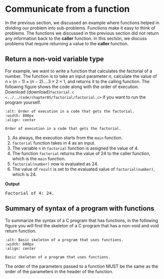 # Communicate from a function

In the previous section, we discussed an example where functions helped in dividing our problem into sub-problems. Functions make it easy to think of problems. The functions we discussed in the previous section did not return any information back to the **caller** function. In this section, we discuss problems that require returning a value to the **caller** function.

## Return a non-void variable type

For example, we want to write a function that calculates the factorial of a number. The function is to take an input parameter $n$, calculate the value of $n \times (n -1) \times (n-2) .... 3 \times 2 \times 1$, and returns it to the calling function. The following figure shows the code along with the order of execution. Download {download}`factorial.c <../../code/chapter05/factorial/factorial.c>` if you want to run the program yourself.

```{figure} ./images/factorial-order-of-execution.png
:alt: Order of execution in a code that gets the factorial.
:width: 800px
:align: center

Order of execution in a code that gets the factorial.
```

1. As always, the execution starts from the `main` function. 
2. `factorial` function takes in 4 as an input.
3. The variable `n` in `factorial` function is assigned the value of 4.
4. The function `factorial` returns the value of 24 to the caller function, which is the `main` function.
5. `factorial(number)` now is evaluated as 24.
6. The value of `result` is set to the evaluated value of `factorial(number)`, which is 24.

**Output**
<pre>
Factorial of 4: 24.
</pre>


## Summary of syntax of a program with functions

To summarize the syntax of a C program that has functions, in the following figure you will find the skeleton of a C program that has a non-void and void return function.

```{figure} ./images/syntax-summary.png
:alt: Basic skeleton of a program that uses functions.
:width: 600px
:align: center

Basic skeleton of a program that uses functions.
```

The order of the parameters passed to a function MUST be the same as the order of the parameters in the header of the function.

[^1]: Inputs to programs are in **bold**.